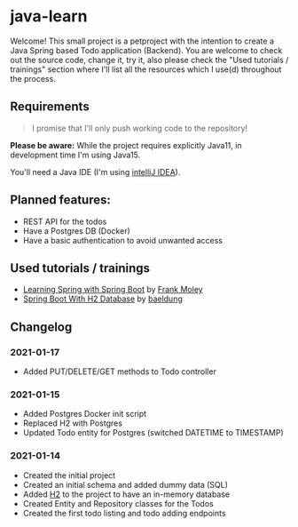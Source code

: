java-learn
===

Welcome! This small project is a petproject with the intention to create a Java Spring based Todo application (Backend). 
You are welcome to check out the source code, change it, try it, also please check the "Used tutorials / trainings" section where I'll list all the resources which I use(d) throughout the process. 

## Requirements
> I promise that I'll only push working code to the repository!

**Please be aware:** While the project requires explicitly Java11, in development time I'm using Java15. 

You'll need a Java IDE (I'm using [intelliJ IDEA](https://www.jetbrains.com/idea/)).  

## Planned features: 
 - REST API for the todos
 - Have a Postgres DB (Docker)
 - Have a basic authentication to avoid unwanted access

## Used tutorials / trainings
- [Learning Spring with Spring Boot](https://www.linkedin.com/learning/learning-spring-with-spring-boot-2) by [Frank Moley](https://www.frankmoley.com)
- [Spring Boot With H2 Database](https://www.baeldung.com/spring-boot-h2-database) by [baeldung](https://www.baeldung.com/author/baeldung/)

## Changelog
### 2021-01-17
- Added PUT/DELETE/GET methods to Todo controller

### 2021-01-15
- Added Postgres Docker init script
- Replaced H2 with Postgres 
- Updated Todo entity for Postgres (switched DATETIME to TIMESTAMP)

### 2021-01-14 
- Created the initial project
- Created an initial schema and added dummy data (SQL)
- Added [H2](https://h2database.com/html/main.html) to the project to have an in-memory database
- Created Entity and Repository classes for the Todos
- Created the first todo listing and todo adding endpoints

